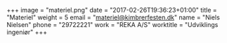 +++
image = "materiel.png"
date = "2017-02-26T19:36:23+01:00"
title = "Materiel"
weight = 5
email = "materiel@kimbrerfesten.dk"
name = "Niels Nielsen"
phone = "29722221"
work = "REKA A/S"
worktitle = "Udviklings ingeniør"
+++

